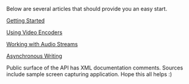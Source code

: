 Below are several articles that should provide you an easy start. 

[Getting Started](getting-started.md)

[Using Video Encoders](using-video-encoders.md)

[Working with Audio Streams](working-with-audio-streams.md)

[Asynchronous Writing](asynchronous-writing.md)

Public surface of the API has XML documentation comments. Sources include sample screen capturing application. Hope this all helps :)
